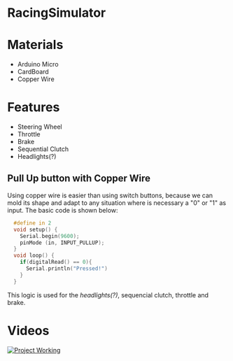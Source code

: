 # RacingSimulator

# Materials
- Arduino Micro
- CardBoard
- Copper Wire


# Features
- Steering Wheel
- Throttle
- Brake
- Sequential Clutch
- Headlights(?)

## Pull Up button with Copper Wire
Using copper wire is easier than using switch buttons, because we can mold its shape and adapt to any situation where is necessary a "0" or "1" as input.
The basic code is shown below:
```c++
  #define in 2
  void setup() {
    Serial.begin(9600);
    pinMode (in, INPUT_PULLUP);
  }
  void loop() {
    if(digitalRead() == 0){
      Serial.println("Pressed!")
    }
  }
```
This logic is used for the _headlights(?)_, sequencial clutch, throttle and brake.

# Videos
[![Project Working](https://img.youtube.com/vi/RDurgAw0jrc/0.jpg)](https://www.youtube.com/watch?v=RDurgAw0jrc)
